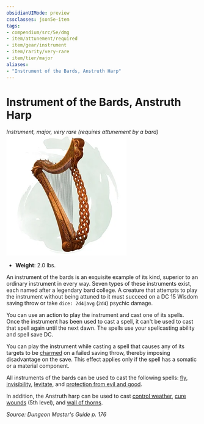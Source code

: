 ```yaml
---
obsidianUIMode: preview
cssclasses: json5e-item
tags:
- compendium/src/5e/dmg
- item/attunement/required
- item/gear/instrument
- item/rarity/very-rare
- item/tier/major
aliases: 
- "Instrument of the Bards, Anstruth Harp"
---
```

# Instrument of the Bards, Anstruth Harp
*Instrument, major, very rare (requires attunement by a bard)*  
![](4-Resources/Compendium/items/img/instrument-of-the-bards-anstruth-harp.webp#right)  

- **Weight**: 2.0 lbs.

An instrument of the bards is an exquisite example of its kind, superior to an ordinary instrument in every way. Seven types of these instruments exist, each named after a legendary bard college. A creature that attempts to play the instrument without being attuned to it must succeed on a DC 15 Wisdom saving throw or take `dice: 2d4|avg` (`2d4`) psychic damage.

You can use an action to play the instrument and cast one of its spells. Once the instrument has been used to cast a spell, it can't be used to cast that spell again until the next dawn. The spells use your spellcasting ability and spell save DC.

You can play the instrument while casting a spell that causes any of its targets to be [charmed](4-Resources/Compendium/rules/conditions.md#charmed) on a failed saving throw, thereby imposing disadvantage on the save. This effect applies only if the spell has a somatic or a material component.

All instruments of the bards can be used to cast the following spells: [fly](4-Resources/Compendium/spells/fly.md), [invisibility](4-Resources/Compendium/spells/invisibility.md), [levitate](4-Resources/Compendium/spells/levitate.md), and [protection from evil and good](4-Resources/Compendium/spells/protection-from-evil-and-good.md).

In addition, the Anstruth harp can be used to cast [control weather](4-Resources/Compendium/spells/control-weather.md), [cure wounds](4-Resources/Compendium/spells/cure-wounds.md) (5th level), and [wall of thorns](4-Resources/Compendium/spells/wall-of-thorns.md).

*Source: Dungeon Master's Guide p. 176*